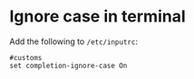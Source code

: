 # Ignore case in terminal
Add the following to ```/etc/inputrc```:
```
#customs
set completion-ignore-case On
```
